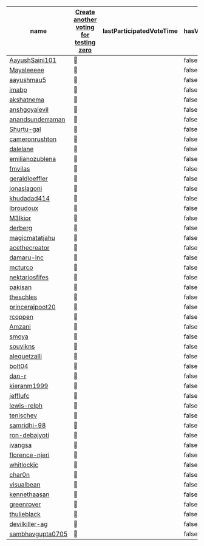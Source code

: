 | <span style="position: relative; cursor: pointer;" title="Github user name">name</span> | [Create another voting for testing zero ](https://github.com/AayushSaini101/Vote/issues/79) | <span style="position: relative; cursor: pointer;" title="Last participated vote time of the user">lastParticipatedVoteTime</span> | <span style="position: relative; cursor: pointer;" title="Voted in last 3 months or not">hasVotedInLast3Months</span> | <span style="position: relative; cursor: pointer;" title="Last vote closed time">lastVoteClosedTime</span> | <span style="position: relative; cursor: pointer;" title="Number of agreements votes">agreeCount</span> | <span style="position: relative; cursor: pointer;" title="Number of disagreements votes">disagreeCount</span> | <span style="position: relative; cursor: pointer;" title="Number of abstentions votes">abstainCount</span> | <span style="position: relative; cursor: pointer;" title="Number of non-participations votes">notParticipatingCount</span> |
| --- | --- | --- | --- | --- | --- | --- | --- | --- |
| [AayushSaini101](https://github.com/AayushSaini101) | <span style="position: relative; cursor: pointer;" title="Not participated">🔕</span> |  | false | 2024-06-24 | 0 | 0 | 0 | 1 |
| [Mayaleeeee](https://github.com/Mayaleeeee) | <span style="position: relative; cursor: pointer;" title="Not participated">🔕</span> |  | false | 2024-06-24 | 0 | 0 | 0 | 1 |
| [aayushmau5](https://github.com/aayushmau5) | <span style="position: relative; cursor: pointer;" title="Not participated">🔕</span> |  | false | 2024-06-24 | 0 | 0 | 0 | 1 |
| [imabp](https://github.com/imabp) | <span style="position: relative; cursor: pointer;" title="Not participated">🔕</span> |  | false | 2024-06-24 | 0 | 0 | 0 | 1 |
| [akshatnema](https://github.com/akshatnema) | <span style="position: relative; cursor: pointer;" title="Not participated">🔕</span> |  | false | 2024-06-24 | 0 | 0 | 0 | 1 |
| [anshgoyalevil](https://github.com/anshgoyalevil) | <span style="position: relative; cursor: pointer;" title="Not participated">🔕</span> |  | false | 2024-06-24 | 0 | 0 | 0 | 1 |
| [anandsunderraman](https://github.com/anandsunderraman) | <span style="position: relative; cursor: pointer;" title="Not participated">🔕</span> |  | false | 2024-06-24 | 0 | 0 | 0 | 1 |
| [Shurtu-gal](https://github.com/Shurtu-gal) | <span style="position: relative; cursor: pointer;" title="Not participated">🔕</span> |  | false | 2024-06-24 | 0 | 0 | 0 | 1 |
| [cameronrushton](https://github.com/cameronrushton) | <span style="position: relative; cursor: pointer;" title="Not participated">🔕</span> |  | false | 2024-06-24 | 0 | 0 | 0 | 1 |
| [dalelane](https://github.com/dalelane) | <span style="position: relative; cursor: pointer;" title="Not participated">🔕</span> |  | false | 2024-06-24 | 0 | 0 | 0 | 1 |
| [emilianozublena](https://github.com/emilianozublena) | <span style="position: relative; cursor: pointer;" title="Not participated">🔕</span> |  | false | 2024-06-24 | 0 | 0 | 0 | 1 |
| [fmvilas](https://github.com/fmvilas) | <span style="position: relative; cursor: pointer;" title="Not participated">🔕</span> |  | false | 2024-06-24 | 0 | 0 | 0 | 1 |
| [geraldloeffler](https://github.com/geraldloeffler) | <span style="position: relative; cursor: pointer;" title="Not participated">🔕</span> |  | false | 2024-06-24 | 0 | 0 | 0 | 1 |
| [jonaslagoni](https://github.com/jonaslagoni) | <span style="position: relative; cursor: pointer;" title="Not participated">🔕</span> |  | false | 2024-06-24 | 0 | 0 | 0 | 1 |
| [khudadad414](https://github.com/khudadad414) | <span style="position: relative; cursor: pointer;" title="Not participated">🔕</span> |  | false | 2024-06-24 | 0 | 0 | 0 | 1 |
| [lbroudoux](https://github.com/lbroudoux) | <span style="position: relative; cursor: pointer;" title="Not participated">🔕</span> |  | false | 2024-06-24 | 0 | 0 | 0 | 1 |
| [M3lkior](https://github.com/M3lkior) | <span style="position: relative; cursor: pointer;" title="Not participated">🔕</span> |  | false | 2024-06-24 | 0 | 0 | 0 | 1 |
| [derberg](https://github.com/derberg) | <span style="position: relative; cursor: pointer;" title="Not participated">🔕</span> |  | false | 2024-06-24 | 0 | 0 | 0 | 1 |
| [magicmatatjahu](https://github.com/magicmatatjahu) | <span style="position: relative; cursor: pointer;" title="Not participated">🔕</span> |  | false | 2024-06-24 | 0 | 0 | 0 | 1 |
| [acethecreator](https://github.com/acethecreator) | <span style="position: relative; cursor: pointer;" title="Not participated">🔕</span> |  | false | 2024-06-24 | 0 | 0 | 0 | 1 |
| [damaru-inc](https://github.com/damaru-inc) | <span style="position: relative; cursor: pointer;" title="Not participated">🔕</span> |  | false | 2024-06-24 | 0 | 0 | 0 | 1 |
| [mcturco](https://github.com/mcturco) | <span style="position: relative; cursor: pointer;" title="Not participated">🔕</span> |  | false | 2024-06-24 | 0 | 0 | 0 | 1 |
| [nektariosfifes](https://github.com/nektariosfifes) | <span style="position: relative; cursor: pointer;" title="Not participated">🔕</span> |  | false | 2024-06-24 | 0 | 0 | 0 | 1 |
| [pakisan](https://github.com/pakisan) | <span style="position: relative; cursor: pointer;" title="Not participated">🔕</span> |  | false | 2024-06-24 | 0 | 0 | 0 | 1 |
| [theschles](https://github.com/theschles) | <span style="position: relative; cursor: pointer;" title="Not participated">🔕</span> |  | false | 2024-06-24 | 0 | 0 | 0 | 1 |
| [princerajpoot20](https://github.com/princerajpoot20) | <span style="position: relative; cursor: pointer;" title="Not participated">🔕</span> |  | false | 2024-06-24 | 0 | 0 | 0 | 1 |
| [rcoppen](https://github.com/rcoppen) | <span style="position: relative; cursor: pointer;" title="Not participated">🔕</span> |  | false | 2024-06-24 | 0 | 0 | 0 | 1 |
| [Amzani](https://github.com/Amzani) | <span style="position: relative; cursor: pointer;" title="Not participated">🔕</span> |  | false | 2024-06-24 | 0 | 0 | 0 | 1 |
| [smoya](https://github.com/smoya) | <span style="position: relative; cursor: pointer;" title="Not participated">🔕</span> |  | false | 2024-06-24 | 0 | 0 | 0 | 1 |
| [souvikns](https://github.com/souvikns) | <span style="position: relative; cursor: pointer;" title="Not participated">🔕</span> |  | false | 2024-06-24 | 0 | 0 | 0 | 1 |
| [alequetzalli](https://github.com/alequetzalli) | <span style="position: relative; cursor: pointer;" title="Not participated">🔕</span> |  | false | 2024-06-24 | 0 | 0 | 0 | 1 |
| [bolt04](https://github.com/bolt04) | <span style="position: relative; cursor: pointer;" title="Not participated">🔕</span> |  | false | 2024-06-24 | 0 | 0 | 0 | 1 |
| [dan-r](https://github.com/dan-r) | <span style="position: relative; cursor: pointer;" title="Not participated">🔕</span> |  | false | 2024-06-24 | 0 | 0 | 0 | 1 |
| [kieranm1999](https://github.com/kieranm1999) | <span style="position: relative; cursor: pointer;" title="Not participated">🔕</span> |  | false | 2024-06-24 | 0 | 0 | 0 | 1 |
| [jefflufc](https://github.com/jefflufc) | <span style="position: relative; cursor: pointer;" title="Not participated">🔕</span> |  | false | 2024-06-24 | 0 | 0 | 0 | 1 |
| [lewis-relph](https://github.com/lewis-relph) | <span style="position: relative; cursor: pointer;" title="Not participated">🔕</span> |  | false | 2024-06-24 | 0 | 0 | 0 | 1 |
| [tenischev](https://github.com/tenischev) | <span style="position: relative; cursor: pointer;" title="Not participated">🔕</span> |  | false | 2024-06-24 | 0 | 0 | 0 | 1 |
| [samridhi-98](https://github.com/samridhi-98) | <span style="position: relative; cursor: pointer;" title="Not participated">🔕</span> |  | false | 2024-06-24 | 0 | 0 | 0 | 1 |
| [ron-debajyoti](https://github.com/ron-debajyoti) | <span style="position: relative; cursor: pointer;" title="Not participated">🔕</span> |  | false | 2024-06-24 | 0 | 0 | 0 | 1 |
| [ivangsa](https://github.com/ivangsa) | <span style="position: relative; cursor: pointer;" title="Not participated">🔕</span> |  | false | 2024-06-24 | 0 | 0 | 0 | 1 |
| [florence-njeri](https://github.com/florence-njeri) | <span style="position: relative; cursor: pointer;" title="Not participated">🔕</span> |  | false | 2024-06-24 | 0 | 0 | 0 | 1 |
| [whitlockjc](https://github.com/whitlockjc) | <span style="position: relative; cursor: pointer;" title="Not participated">🔕</span> |  | false | 2024-06-24 | 0 | 0 | 0 | 1 |
| [char0n](https://github.com/char0n) | <span style="position: relative; cursor: pointer;" title="Not participated">🔕</span> |  | false | 2024-06-24 | 0 | 0 | 0 | 1 |
| [visualbean](https://github.com/visualbean) | <span style="position: relative; cursor: pointer;" title="Not participated">🔕</span> |  | false | 2024-06-24 | 0 | 0 | 0 | 1 |
| [kennethaasan](https://github.com/kennethaasan) | <span style="position: relative; cursor: pointer;" title="Not participated">🔕</span> |  | false | 2024-06-24 | 0 | 0 | 0 | 1 |
| [greenrover](https://github.com/greenrover) | <span style="position: relative; cursor: pointer;" title="Not participated">🔕</span> |  | false | 2024-06-24 | 0 | 0 | 0 | 1 |
| [thulieblack](https://github.com/thulieblack) | <span style="position: relative; cursor: pointer;" title="Not participated">🔕</span> |  | false | 2024-06-24 | 0 | 0 | 0 | 1 |
| [devilkiller-ag](https://github.com/devilkiller-ag) | <span style="position: relative; cursor: pointer;" title="Not participated">🔕</span> |  | false | 2024-06-24 | 0 | 0 | 0 | 1 |
| [sambhavgupta0705](https://github.com/sambhavgupta0705) | <span style="position: relative; cursor: pointer;" title="Not participated">🔕</span> |  | false | 2024-06-24 | 0 | 0 | 0 | 1 |